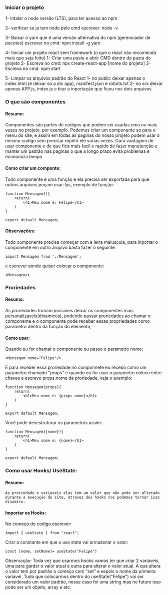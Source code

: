 ### Iniciar o projeto

1- Intalar o node versão (LTS), para ter acesso ao npm

2- verificar se ja tem node pelo cmd
    escrever: node -v

3- Baixar o yarn que é uma versão alternativa do npm (gerenciador de pacotes)
    escrever no cmd: npm install -g yarn

4- Iniciar um projeto react sem framework (o que o react não recomenda mais que seja feito)
    1- Criar uma pasta e abrir CMD dentro da pasta do projeto
    2- Escreva no cmd: npx create-react-app [nome do projeto]
    3- Escreva no cmd: npm start

5- Limpar os arquivos padrão do React
    1- no public deixar apenas o index.html (e deixar so a div app), manifest.json e robots.txt
    2- no srx deixar apenas APP.js, index.js e tirar a inportação que ficou nos dois arquivos


### O que são componentes

#### Resumo:
Componentes são partes de codigos que podem ser usadas uma ou mais vezes no projeto, por exemplo. Podemos criar um componente so para o menu do site, e assim em todas as paginas do nosso projeto podem usar o mesmo codigo sem precisar repetir ele varias vezes. Oura vantagem de usar componente e de que fica mais facil e rapido de fazer manutenção e manter um padrão nas paginas o que a longo prazo evita problemas e economiza tempo

#### Como criar um componte:
Todo componente é uma função e ela precisa ser exportada para que outros arquivos poçam usar-las, exemplo de função:

    function Mensagem(){
        return(
            <h1>Meu nome é: Felipe</h1>
        )
    }

    export default Mensagem;

#### Observações:
Todo componente precisa começar com a letra maiuscula, para inportar o componente em outro arquivo basta fazer o seguinte:

    import Mensagem from './Mensagem';

e escrever aonde quiser colocar o componente: 

    <Mensagem/>

### Proriedades

#### Resumo:
As proriedades tornam possiveis deixar os componentes mais personalizaveis(dinamicos), podendo passar proriedades ao chamar o componente e o componente pode receber essas propriedades como parametro dentro da função do elemento, 
    
#### Como usar:
    
Quando eu for chamar o componente eu passo o parametro nome:

    <Mensagem nome="Felipe"/>

E para receber essa proriedade no componnete eu recebo como um parametro chamado "props" e quando eu for usar o parametro coloco entre chaves e escrevo props.nome da proriedade, veja o exemplo:

    function Mensagem(props){
        return(
            <h1>Meu nome é: {props.nome}</h1>
        )
    }

    export default Mensagem;

Você pode desestruturar os parametros assim:

    function Mensagem({nome}){
        return(
            <h1>Meu nome é: {nome}</h1>
        )
    }

    export default Mensagem;

### Como usar Hooks/ UseState:

#### Resumo:

    As proriedade e variaveis elas tem um valor que não pode ser alterado durante a execução do site, atravez dos hooks nos podemos tornar isso dinamico.

#### Importar os Hooks:

No começo do codigo escrever:

    import { useState } from "react";

Criar a constante em que o use state vai armazenar o valor:

    const [nome, setNome]= useState("Felipe")

Observação: Toda vez que usarmos hooks vamos ter que criar 2 variaveis, uma para gardar o valor atual e outra para alterar o valor atual. A qua altera o valor tem por padrão o começo com "set" e sepois o nome da primeira variavel. Tudo que colocarmos dentro do useState("Felipe") vai ser considerado um valor padrão, nesse caso foi uma string mas no futuro isso pode ser um objeto, array e etc.

